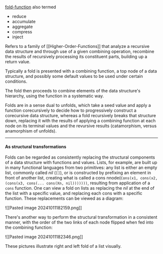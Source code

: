 [fold-function](https://en.wikipedia.org/wiki/Fold_(higher-order_function))
also termed 
- reduce
- accumulate
- aggregate
- compress
- inject

Refers to a family of [[Higher-Order-Functions]] that analyze a recursive data structure and through use of a given combining operation, recombine the results of recursively processing its constituent parts, building up a return value. 

Typically a fold is presented with a combining function, a top node of a data structure, and possibly some default values to be used under certain conditions. 

The fold then proceeds to combine elements of the data structure's hierarchy, using the function in a systematic way. 


Folds are in a sense dual to unfolds, which take a seed value and apply a function corecursively to decide how to progressively construct a corecursive data structure, whereas a fold recursively breaks that structure down, replacing it with the results of applying a combining function at each node on its terminal values and the revursive results (catamorphism, versus anamorphism of unfolds).


---
#### As structural transformations
Folds can be regarded as consistently replacing the structural components of a data structure with functions and values. 
Lists, for example, are built up in many functional languages from two primitives: any list is either an empty list, commonly called *nil* (`[]`), or is constructed by prefixing an element in front of another list, creating what is called a cons nnode(`Cons(x1, cons(x2, (cons(x3, cons(... cons(Xn, nil)))))))`, resulting from application of a `cons` function. One can view a fold on lists as replacing the *nil* at the end of the list with a specific value, and replacing each cons with a specific function. 
These replacements can be viewed as a diagram:

![[Pasted image 20241011182159.png]]

There's another way to perform the structural transformation in a consistent manner, with the order of the two links of each node flipped when fed into the combining function:

![[Pasted image 20241011182346.png]]

These pictures illustrate right and left fold of a list visually. 

